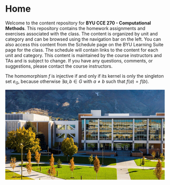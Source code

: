 # Home

Welcome to the content repository for **BYU CCE 270 - Computational Methods**. This repository contains the homework assignments and exercises associated with the class. The content is organized by unit and category and can be browsed using the navigation bar on the left. You can also access this content from the Schedule page on the BYU Learning Suite page for the class.  The schedule will contain links to the content for each unit and category. This content is maintained by the course instructors and TAs and is subject to change. If you have any questions, comments, or suggestions, please contact the course instructors.

The homomorphism $f$ is injective if and only if its kernel is only the singleton set $e_G$, because otherwise 
$\exists a,b\in G$ with $a\neq b$ such that $f(a)=f(b)$.

![eng_bldg.jpg](images/eng_bldg.jpg)
